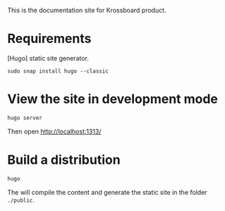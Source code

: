 This is the documentation site for Krossboard product.

# Requirements

[Hugo] static site generator.

```
sudo snap install hugo --classic
```

# View the site in development mode

```sh
hugo server
```

Then open [http://localhost:1313/](http://localhost:1313/)


# Build a distribution

```sh
hugo
```

The will compile the content and generate the static site in the folder `./public`.

